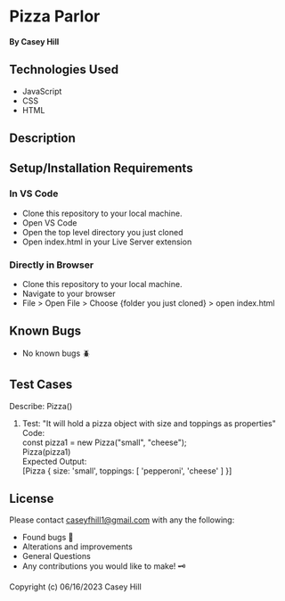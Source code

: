# Pizza Parlor

#### By Casey Hill

####

## Technologies Used

- JavaScript
- CSS
- HTML

## Description

## Setup/Installation Requirements

### In VS Code

- Clone this repository to your local machine.
- Open VS Code
- Open the top level directory you just cloned
- Open index.html in your Live Server extension

### Directly in Browser

- Clone this repository to your local machine.
- Navigate to your browser
- File > Open File > Choose {folder you just cloned} > open index.html

## Known Bugs

- No known bugs :beetle:

## **Test Cases**

Describe: Pizza()

1. Test: "It will hold a pizza object with size and toppings as properties"<br>
   Code:<br>
   const pizza1 = new Pizza("small", "cheese");<br>
   Pizza(pizza1)<br>
   Expected Output:<br>
   [Pizza { size: 'small', toppings: [ 'pepperoni', 'cheese' ] }]<br>

## License

Please contact caseyfhill1@gmail.com with any the following:

- Found bugs :lady_beetle:
- Alterations and improvements
- General Questions
- Any contributions you would like to make! :old_key:

Copyright (c) 06/16/2023 Casey Hill
